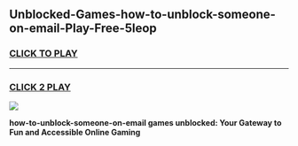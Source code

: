 
## Unblocked-Games-how-to-unblock-someone-on-email-Play-Free-5leop
<h3>
<a href="https://premium76.site?title=how-to-unblock-someone-on-email&ref=12A">CLICK TO PLAY</a></h3>
<hr>

<h3>
<a href="https://premium76.site?title=how-to-unblock-someone-on-email&ref=12A">CLICK 2 PLAY</a>
  
</h3>

<a href="https://premium76.site?title=how-to-unblock-someone-on-email&ref=12A"><img src="https://clearcache.store/games.png"></a>


**how-to-unblock-someone-on-email games unblocked: Your Gateway to Fun and Accessible Online Gaming**
